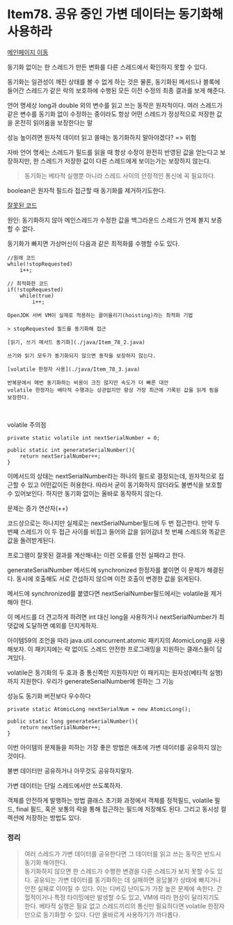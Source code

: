 # Item78. 공유 중인 가변 데이터는 동기화해 사용하라

[메인페이지 이동](../README.md)

동기화 없이는 한 스레드가 만든 변화를 다른 스레드에서 확인하지 못할 수 있다.

동기화는 일관성이 깨진 상태를 볼 수 없게 하는 것은 물론, 동기화된 메서드나 블록에 들어간 스레드가 같은 락의 보호하에 수행된 모든 이전 수정의 최종 결과를 보게 해준다.

언어 명세상 long과 double 외의 변수를 읽고 쓰는 동작은 원자적이다.
여러 스레드가 같은 변수를 동기화 없이 수정하는 중이라도 항상 어떤 스레드가 정상적으로 저장한 값을 온전히 읽어옴을 보장한다는 말

성능 높이려면 원자적 데이터 읽고 쓸때는 동기화하지 말아야겠다? => 위험

자바 언어 명세는 스레드가 필드를 읽을 때 항상 수정이 완전히 반영된 값을 얻는다고 보장하지만, 한 스레드가 저장한 값이 다른 스레드에게 보이는가는 보장하지 않는다.

> 동기화는 베타적 실행뿐 아니라 스레드 사이의 안정적인 통신에 꼭 필요하다.

boolean은 원자적 필드라 접근할 때 동기화를 제거하기도한다.

[잘못된 코드](./java/Item_78_1.java)

원인: 동기화하지 않아 메인스레드가 수정한 값을 백그라운드 스레드가 언제 볼지 보증할 수 없다.

동기화가 빠지면 가상머신이 다음과 같은 최적화를 수행할 수도 있다.

```
//원래 코드
while(!stopRequested)
    i++;

// 최적화한 코드
if(!stopRequested)
    while(true)
        i++;

OpenJDK 서버 VM이 실제로 적용하는 끌어올리기(hoisting)라는 최적화 기법

> stopRequested 필드를 동기화해 접근

[읽기, 쓰기 메서드 동기화](./java/Item_78_2.java)

쓰기와 읽기 모두가 동기화되지 않으면 동작을 보장하지 않는다.

[volatile 한정자 사용](./java/Item_78_3.java)

반복문에서 매번 동기화하는 비용이 크진 않지만 속도가 더 빠른 대안
volatile 한정자는 배타적 수행과는 상관없지만 항상 가장 최근에 기록된 값을 읽게 됨을 보장한다.

```

</br>

volatile 주의점

```
private static volatile int nextSerialNumber = 0;

public static int generateSerialNumber(){
    return nextSerialNumber++;
}
```
이메서드의 상태는 nextSerialNumber라는 하나의 필드로 결정되는데, 원자적으로 접근할 수 있고 어떤값이든 허용한다.
따라서 굳이 동기화하지 않더라도 불변식을 보호할 수 있어보인다. 하지만 동기화 없이는 올바로 동작하지 않는다.

문제는 증가 연산자(++)

코드상으로는 하나지만 실제로는 nextSerialNumber필드에 두 번 접근한다.
만약 두 번째 스레드가 이 두 접근 사이를 비집고 들어와 값을 읽어감녀 첫 번째 스레드와 똑같은 값을 돌려받게된다.

프로그램이 잘못된 결과를 계산해내는 이런 오류를 안전 실패라고 한다.


generateSerialNumber 메서드에 synchronized 한정자를 붙이면 이 문제가 해결된다. 동시에 호출해도 서로 간섭하지 않으며 이전 호출이 변경한 값을 읽게된다.

메서드에 synchronized를 붙였다면 nextSerialNumber필드에서는 volatile을 제거해야 한다.

이 메서드를 더 견고하게 하려면 int 대신 long을 사용하거나 nextSerialNumber가 최댓값에 도달하면 예외를 던지게하자.

아이템59의 조언을 따라 java.util.concurrent.atomic 패키지의 AtomicLong을 사용해보자. 이 패키지에는 락 없이도 스레드 안전한 프로그래밍을 지원하는 클래스들이 담겨있다.

volatile은 동기화의 두 효과 중 통신쪽만 지원하지만 이 패키지는 원자성(베타적 실행)까지 지원한다. 우리가 generateSerialNumber에 원하는 그 기능

성능도 동기화 버전보다 우수하다
```
private static AtomicLong nextSerialNum = new AtomicLong();

public static long generateSerialNumber(){
    return nextSerialNumber++;
}
```

이번 아이템의 문제들을 피하는 가장 좋은 방법은 애초에 가변 데이터를 공유하지 않는 것이다.

불변 데이터만 공유하거나 아무것도 공유하지말자.

가변 데이터는 단일 스레드에서만 쓰도록하자.


객체를 안전하게 발행하는 방법
클래스 초기화 과정에서 객체를 정적필드, volatile 필드, final 필드, 혹은 보통의 락을 통해 접근하는 필드에 저장해도 된다.
그리고 동시성 컬렉션에 저장하는 방법도 있다.



### 정리

> 여러 스레드가 가변 데이터를 공유한다면 그 데이터를 읽고 쓰는 동작은 반드시 동기화 해야한다.</br> 동기화하지 않으면 한 스레드가 수행한 변경을 다른 스레드가 보지 못할 수도 있다. 공유되는 가변 데이터를 동기화하는 데 실패하면 응답불가 상태에 빠지거나 안전 실패로 이어질 수 있다. 이는 디버깅 난이도가 가장 높은 문제에 속한다. 간헐적이거나 특정 타이밍에만 발생할 수도 있고, VM에 따라 현상이 달라지기도 한다. 베타적 실행은 필요 없고 스레드끼리의 통신만 필요하다면 volatile 한정자만으로 동기화할 수 있다. 다만 올바르게 사용하기가 까다롭다.